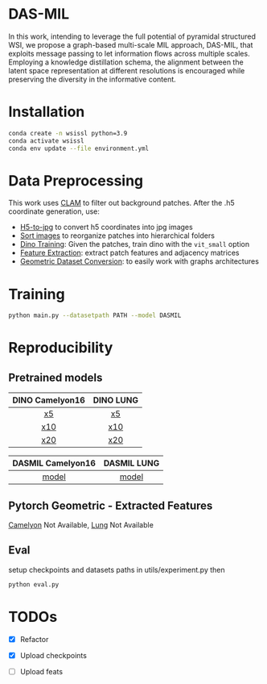 # DAS-MIL

In this work, intending to leverage the full potential of pyramidal structured WSI, we propose a graph-based multi-scale MIL approach, DAS-MIL, that exploits message passing to let information flows across multiple scales. Employing a knowledge distillation schema, the alignment between the latent space representation at different resolutions is encouraged while preserving the diversity in the informative content.

# Installation

```bash
conda create -n wsissl python=3.9
conda activate wsissl
conda env update --file environment.yml
```

# Data Preprocessing

This work uses [CLAM](https://github.com/mahmoodlab/CLAM) to filter out background patches. After the .h5 coordinate generation, use:

- [H5-to-jpg](0-extract_patches/readme.md) to convert h5 coordinates into jpg images
- [Sort images](1-sort_images/readme.md) to reorganize patches into hierarchical folders
- [Dino Training](https://github.com/facebookresearch/dino): Given the patches, train dino with the `vit_small` option
- [Feature Extraction](2-extract_feats/readme.md): extract patch features and adjacency matrices
- [Geometric Dataset Conversion](3-prepare-geomDataset/readme.md): to easily work with graphs architectures

# Training

```bash
python main.py --datasetpath PATH --model DASMIL
```

# Reproducibility

## Pretrained models

|    DINO Camelyon16    |       DINO LUNG       |
| :-------------------: | :-------------------: |
| [x5](https://ailb-web.ing.unimore.it/publicfiles/miccai_dasmil_checkpoints/dasmil/camelyon16/dino/x5/checkpoint.pth.gz)  | [x5](https://ailb-web.ing.unimore.it/publicfiles/miccai_dasmil_checkpoints/dasmil/lung/dino/x5/checkpoint.pth.gz) |
| [x10](https://ailb-web.ing.unimore.it/publicfiles/miccai_dasmil_checkpoints/dasmil/camelyon16/dino/x10/checkpoint.pth.gz) | [x10](https://ailb-web.ing.unimore.it/publicfiles/miccai_dasmil_checkpoints/dasmil/camelyon16/dino/x10/checkpoint.pth.gz) |
| [x20](https://ailb-web.ing.unimore.it/publicfiles/miccai_dasmil_checkpoints/dasmil/camelyon16/dino/x20/checkpoint.pth.gz) | [x20](https://ailb-web.ing.unimore.it/publicfiles/miccai_dasmil_checkpoints/dasmil/camelyon16/dino/x20/checkpoint.pth.gz) |

|    DASMIL Camelyon16    |       DASMIL LUNG       |
| :---------------------: | :---------------------: |
| [model](https://ailb-web.ing.unimore.it/publicfiles/miccai_dasmil_checkpoints/dasmil/camelyon16/mil/model_cam.pt.gz) | [model](https://ailb-web.ing.unimore.it/publicfiles/miccai_dasmil_checkpoints/dasmil/lung/mil/model_lung.pt.gz) |

## Pytorch Geometric - Extracted Features

[Camelyon]() Not Available, [Lung]() Not Available

## Eval

setup checkpoints and datasets paths in utils/experiment.py
then
```bash
python eval.py 
```

# TODOs

- [x] Refactor
- [x] Upload checkpoints
- [ ] Upload feats

